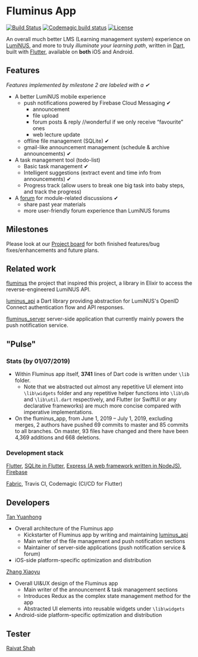 # Fluminus App

[![Build Status](https://travis-ci.com/fluminus/fluminus_app.svg?branch=master)](https://travis-ci.com/fluminus/fluminus_app) 
[![Codemagic build status](https://api.codemagic.io/apps/5d109d3d99fdb7140ed490bd/5d109d3d99fdb7140ed490bc/status_badge.svg)](https://codemagic.io/apps/5d109d3d99fdb7140ed490bd/5d109d3d99fdb7140ed490bc/latest_build)
[![License](https://img.shields.io/badge/license-Apache2-blue.svg)](https://github.com/fluminus/fluminus_app/blob/feature__refresh/LICENSE)

An overall much better LMS (Learning management system) experience on [LumiNUS](https://luminus.nus.edu.sg/), and more to truly *illuminate your learning path*, written in [Dart](https://dart.dev/), built with [Flutter](https://flutter.dev/), available on **both** iOS and Android.

## Features

*Features implemented by milestone 2 are labeled with a ✔*

* A better LumiNUS mobile experience
    * push notifications powered by Firebase Cloud Messaging ✔
        * announcement
        * file upload
        * forum posts & reply  //wonderful if we only receive “favourite” ones
        * web lecture update
    * offline file management (SQLite) ✔
    * gmail-like announcement management (schedule & archive announcements) ✔
* A task management tool (todo-list)
    * Basic task management ✔
    * Intelligent suggestions (extract event and time info from announcements) ✔
    * Progress track (allow users to break one big task into baby steps, and track the progress)
* A [forum](https://forum.tyhome.site) for module-related discussions ✔
    * share past year materials
    * more user-friendly forum experience than LumiNUS forums

## Milestones

Please look at our [Project board](https://github.com/fluminus/fluminus_app/projects) for both finished features/bug fixes/enhancements and future plans.

## Related work

[fluminus](https://github.com/indocomsoft/fluminus) the project that inspired this project, a library in Elixir to access the reverse-engineered LumiNUS API.

[luminus_api](https://github.com/fluminus/luminus_api) a Dart library providing abstraction for LumiNUS's OpenID Connect authentication flow and API responses.

[fluminus_server](https://github.com/fluminus/server) server-side application that currently mainly powers the push notification service.

## "Pulse"

### Stats (by 01/07/2019)

* Within Fluminus app itself, **3741** lines of Dart code is written under `\lib` folder.
   * Note that we abstracted out almost any repetitive UI element into `\lib\widgets` folder and any repetitive helper functions into `\lib\db` and `\lib\util.dart` respectively, and Flutter (or SwiftUI or any declarative frameworks) are much more concise compared with imperative implementations.
* On the fluminus_app, from June 1, 2019 – July 1, 2019, excluding merges, 2 authors have pushed 69 commits to master and 85 commits to all branches. On master, 93 files have changed and there have been 4,369 additions and 668 deletions.

### Development stack

[Flutter](https://github.com/flutter/flutter), [SQLite in Flutter](https://pub.dev/packages/sqflite), [Express (A web framework written in NodeJS)](https://github.com/expressjs/express), [Firebase](https://firebase.google.com/)

[Fabric](https://fabric.io/home), Travis CI, Codemagic (CI/CD for Flutter)

## Developers

[Tan Yuanhong](https://github.com/le0tan)
* Overall architecture of the Fluminus app
   * Kickstarter of Fluminus app by writing and maintaining [luminus_api](https://github.com/fluminus/luminus_api)
   * Main writer of the file management and push notification sections
   * Maintainer of server-side applications (push notification service & forum)
* iOS-side platform-specific optimization and distribution

[Zhang Xiaoyu](https://github.com/ZhangHuafan)
* Overall UI&UX design of the Fluminus app
   * Main writer of the announcement & task management sections
   * Introduces Redux as the complex state management method for the app
   * Abstracted UI elements into reusable widgets under `\lib\widgets`
* Android-side platform-specific optimization and distribution

## Tester

[Raivat Shah](https://github.com/raivatshah)
